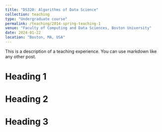 ```yaml
---
title: "DS320: Algorithms of Data Science"
collection: teaching
type: "Undergraduate course"
permalink: /teaching/2014-spring-teaching-1
venue: "Faculty of Computing and Data Sciences, Boston University"
date: 2024-01-22
location: "Boston, MA, USA"
---
```


This is a description of a teaching experience. You can use markdown like any other post.

Heading 1
======

Heading 2
======

Heading 3
======